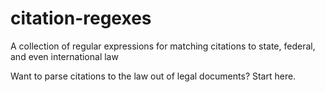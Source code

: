 # citation-regexes

A collection of regular expressions for matching citations to state, federal, and even international law

Want to parse citations to the law out of legal documents? Start here.
